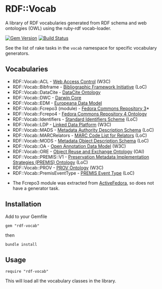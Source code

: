 RDF::Vocab
==========

A library of RDF vocabularies generated from RDF schema and web ontologies (OWL) using the ruby-rdf vocab-loader.

[![Gem Version](https://badge.fury.io/rb/rdf-vocab.svg)](http://badge.fury.io/rb/rdf-vocab)
[![Build Status](https://travis-ci.org/projecthydra-labs/rdf-vocab.svg?branch=master)](https://travis-ci.org/projecthydra-labs/rdf-vocab)

See the list of rake tasks in the `vocab` namespace for specific vocabulary generators.

## Vocabularies

- RDF::Vocab::ACL - [Web Access Control](http://www.w3.org/wiki/WebAccessControl) (W3C)
- RDF::Vocab::Bibframe - [Bibliographic Framework Initiative](http://bibframe.org/vocab/) (LoC)
- RDF::Vocab::DataCite - [DataCite Ontology](http://purl.org/spar/datacite/)
- RDF::Vocab::DWC - [Darwin Core](http://rs.tdwg.org/dwc/terms/)
- RDF::Vocab::EDM - [Europeana Data Model](http://labs.europeana.eu/api/linked-open-data/data-structure/)
- RDF::Vocab::Fcrepo3 (module) - [Fedora Commons Repository 3](https://github.com/fcrepo3)*
- RDF::Vocab::Fcrepo4 - [Fedora Commons Repository 4 Ontology](http://fedora.info/definitions/v4/repository)
- RDF::Vocab::Identifiers - [Standard Identifiers Scheme](http://id.loc.gov/vocabulary/identifiers.html) (LoC)
- RDF::Vocab::LDP - [Linked Data Platform](http://www.w3.org/TR/ldp/) (W3C)
- RDF::Vocab::MADS - [Metadata Authority Description Schema](http://www.loc.gov/standards/mads/) (LoC) 
- RDF::Vocab::MARCRelators - [MARC Code List for Relators](http://id.loc.gov/vocabulary/relators.html) (LoC)
- RDF::Vocab::MODS - [Metadata Object Description Schema](http://www.loc.gov/standards/mods/) (LoC)
- RDF::Vocab::OA - [Open Annotation Data Model](http://www.w3.org/ns/oa) (W3C)
- RDF::Vocab::ORE - [Object Reuse and Exchange Ontology](http://www.openarchives.org/ore/1.0/rdfxml) (OAI)
- RDF::Vocab::PREMIS::V1 - [Preservation Metadata Implementation Strategies (PREMIS) Ontology](http://id.loc.gov/ontologies/premis.html) (LoC)
- RDF::Vocab::PROV - [PROV Ontology](http://www.w3.org/TR/prov-o/) (W3C)
- RDF::Vocab::PremisEventType - [PREMIS Event Type](http://id.loc.gov/vocabulary/preservation/eventType.html) (LoC)

* The Fcrepo3 module was extracted from [ActiveFedora](https://github.com/projecthydra/active_fedora), so does not have a generator task.

## Installation

Add to your Gemfile

    gem "rdf-vocab"

then

    bundle install
    
## Usage

    require "rdf-vocab"
    
This will load all the vocabulary classes in the library.
